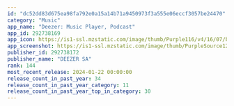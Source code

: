 ```yaml
---
id: "dc52dd83d675ea98fa792e0a15a14b71a9450973f3a555e06eccf3057be24470"
category: "Music"
app_name: "Deezer: Music Player, Podcast"
app_id: 292738169
app_icon: https://is1-ssl.mzstatic.com/image/thumb/Purple116/v4/16/07/b8/1607b861-724c-2669-261d-324b75cb0491/AppIcon-0-0-1x_U007emarketing-0-7-0-0-85-220.png/1024x1024bb.png
app_screenshot: https://is1-ssl.mzstatic.com/image/thumb/PurpleSource126/v4/3d/5f/59/3d5f59e3-c3b3-bd54-6e5f-f3858abf456c/307a6338-cb8c-451e-90d9-80ded8c1e40f_1242X2208-1.png/1242x2208bb.png
publisher_id: 292738172
publisher_name: "DEEZER SA"
rank: 144
most_recent_release: 2024-01-22 00:00:00
release_count_in_past_year: 34
release_count_in_past_year_category: 11
release_count_in_past_year_top_in_category: 30
---
```

